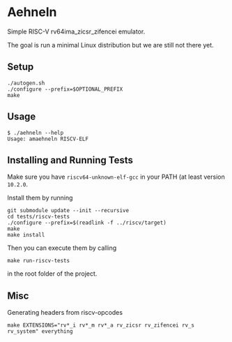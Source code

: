 # Aehneln
Simple RISC-V rv64ima\_zicsr\_zifencei emulator.

The goal is run a minimal Linux distribution but we are still not there yet.

## Setup

```
./autogen.sh
./configure --prefix=$OPTIONAL_PREFIX
make
```

## Usage

```
$ ./aehneln --help
Usage: amaehneln RISCV-ELF
```

## Installing and Running Tests
Make sure you have `riscv64-unknown-elf-gcc` in your PATH (at least version `10.2.0`.

Install them by running

```
git submodule update --init --recursive
cd tests/riscv-tests
./configure --prefix=$(readlink -f ../riscv/target)
make
make install
```

Then you can execute them by calling

```
make run-riscv-tests
```

in the root folder of the project.

## Misc
Generating headers from riscv-opcodes

```
make EXTENSIONS="rv*_i rv*_m rv*_a rv_zicsr rv_zifencei rv_s rv_system" everything
```
